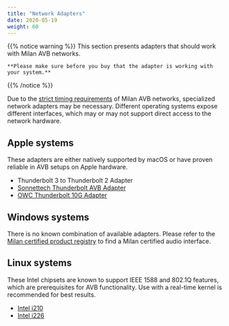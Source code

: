 ```yaml
---
title: "Network Adapters"
date: 2020-05-19
weight: 60
---
```


{{% notice warning %}}
    This section presents adapters that should work with Milan AVB networks.

    **Please make sure before you buy that the adapter is working with your system.** 
{{% /notice %}}

Due to the [strict timing requirements](../01_milan/00_network-timing/_index.md) of Milan AVB networks, specialized network adapters may be necessary. Different operating systems expose different interfaces, which may or may not support direct access to the network hardware.

## Apple systems 

These adapters are either natively supported by macOS or have proven reliable in AVB setups on Apple hardware.

- Thunderbolt 3 to Thunderbolt 2 Adapter
- [Sonnettech Thunderbolt AVB Adapter](https://www.sonnettech.com/product/thunderbolt-avb-adapter/overview.html)
- [OWC Thunderbolt 10G Adapter](https://www.owc.com/solutions/thunderbolt-3-10g-ethernet-adapter)

## Windows systems

There is no known combination of available adapters.
Please refer to the [Milan certified product registry](https://avnu.org/certified-product-registry/?&cert=Milan) to find a Milan certified audio interface.

## Linux systems

These Intel chipsets are known to support IEEE 1588 and 802.1Q features, which are prerequisites for AVB functionality. Use with a real-time kernel is recommended for best results.

- [Intel i210](https://www.intel.de/content/www/de/de/products/details/ethernet/gigabit-controllers/i210-controllers.html)
- [Intel i226](https://www.intel.de/content/www/de/de/products/details/ethernet/gigabit-controllers/i226-controllers/products.html)

